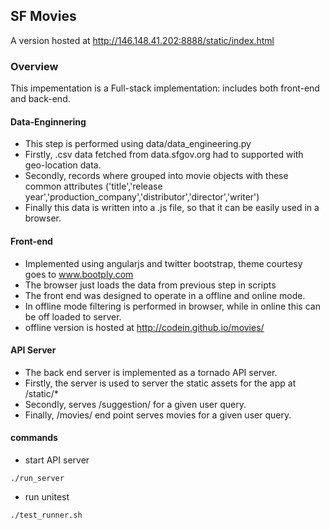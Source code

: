 ## SF Movies

A version hosted at http://146.148.41.202:8888/static/index.html


### Overview

This impementation is a Full-stack implementation: includes both front-end and back-end.


#### Data-Enginnering
* This step is performed using data/data_engineering.py
* Firstly, .csv data fetched from data.sfgov.org had to supported with geo-location data.
* Secondly, records where grouped into movie objects with these common attributes ('title','release year','production_company','distributor','director','writer')
* Finally this data is written into a .js file, so that it can be easily used in a browser.

#### Front-end
* Implemented using angularjs and twitter bootstrap, theme courtesy goes to www.bootply.com
* The browser just loads the data from previous step in scripts
* The front end was designed to operate in a offline and online mode.
* In offline mode filtering is performed in browser, while in online this can be off loaded to server.
* offline version is hosted at http://codein.github.io/movies/

#### API Server
* The back end server is implemented as a tornado API server.
* Firstly, the server is used to server the static assets for the app at /static/*
* Secondly, serves /suggestion/<query> for a given user query.
* Finally, /movies/<query> end point serves movies for a given user query.

#### commands
* start API server
```
./run_server
```

* run unitest
```
./test_runner.sh
```




